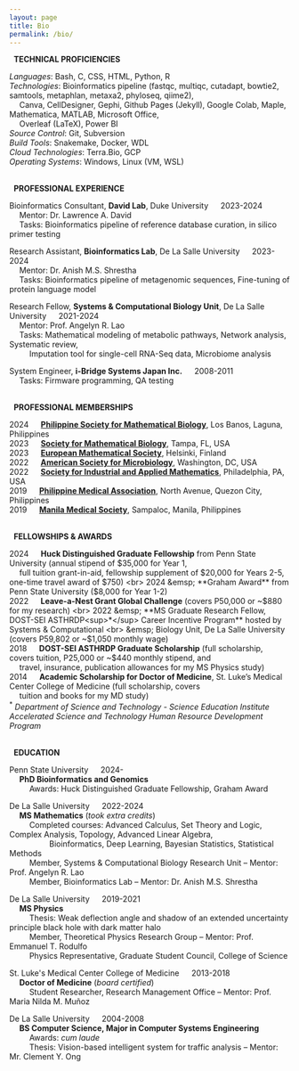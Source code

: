 ```yaml
---
layout: page
title: Bio
permalink: /bio/
---
```

<i class="fa-solid fa-screwdriver-wrench"></i> &nbsp; **TECHNICAL PROFICIENCIES**

*Languages*: Bash, C, CSS, HTML, Python, R <br>
*Technologies*: Bioinformatics pipeline (fastqc, multiqc, cutadapt, bowtie2, samtools, metaphlan,
metaxa2, phyloseq, qiime2), <br>
&emsp; Canva, CellDesigner, Gephi, Github Pages (Jekyll), Google Colab, Maple, Mathematica, MATLAB, Microsoft Office, <br>
&emsp; Overleaf (LaTeX), Power BI <br>
*Source Control*: Git, Subversion <br>
*Build Tools*: Snakemake, Docker, WDL <br>
*Cloud Technologies*: Terra.Bio, GCP <br>
*Operating Systems*: Windows, Linux (VM, WSL)

<br> <i class="fa-solid fa-briefcase"></i> &nbsp; **PROFESSIONAL EXPERIENCE**

Bioinformatics Consultant, **David Lab**, Duke University &emsp; 2023-2024 <br>
&emsp; Mentor: Dr. Lawrence A. David <br>
&emsp; Tasks: Bioinformatics pipeline of reference database curation, in silico primer testing

Research Assistant, **Bioinformatics Lab**, De La Salle University &emsp; 2023-2024 <br>
&emsp; Mentor: Dr. Anish M.S. Shrestha <br>
&emsp; Tasks: Bioinformatics pipeline of metagenomic sequences, Fine-tuning of protein
language model

Research Fellow, **Systems & Computational Biology Unit**, De La Salle University &emsp; 2021-2024 <br>
&emsp; Mentor: Prof. Angelyn R. Lao <br>
&emsp; Tasks: Mathematical modeling of metabolic pathways, Network analysis, Systematic
review, <br> 
&emsp; &emsp; Imputation tool for single-cell RNA-Seq data, Microbiome analysis

System Engineer, **i-Bridge Systems Japan Inc.** &emsp; 2008-2011 <br>
&emsp; Tasks: Firmware programming, QA testing

<br> <i class="fa-solid fa-earth-americas"></i> &nbsp; **PROFESSIONAL MEMBERSHIPS**

2024 &emsp; **[Philippine Society for Mathematical Biology](https://www.facebook.com/people/Philippine-Society-for-Mathematical-Biology/100092609835908/)**, Los Banos, Laguna, Philippines<br>
2023 &emsp; **[Society for Mathematical Biology](https://www.smb.org/)**, Tampa, FL, USA <br>
2023 &emsp; **[European Mathematical Society](https://euromathsoc.org/)**, Helsinki, Finland <br>
2022 &emsp; **[American Society for Microbiology](https://asm.org/)**, Washington, DC, USA <br>
2022 &emsp; **[Society for Industrial and Applied Mathematics](https://www.siam.org/)**, Philadelphia, PA, USA <br>
2019 &emsp; **[Philippine Medical Association](https://www.philippinemedicalassociation.org/)**, North Avenue, Quezon City, Philippines <br>
2019 &emsp; **[Manila Medical Society](https://www.facebook.com/manilamedsoc/)**, Sampaloc, Manila, Philippines

<br> <i class="fa-solid fa-sack-dollar"></i> &nbsp; **FELLOWSHIPS & AWARDS**

2024 &emsp; **Huck Distinguished Graduate Fellowship** from Penn State University (annual stipend of $35,000 for Year 1, <br>
&emsp; full tuition grant-in-aid, fellowship supplement of $20,000 for Years 2-5, one-time travel award of $750) <br>
2024 &emsp; **Graham Award** from Penn State University ($8,000  for Year 1-2) <br>
2022 &emsp; **Leave-a-Nest Grant Global Challenge** (covers P50,000 or ~$880 for my research) <br>
2022 &emsp; **MS Graduate Research Fellow, DOST-SEI ASTHRDP<sup>*</sup> Career Incentive Program** hosted by Systems & Computational <br>
&emsp; Biology Unit, De La Salle University (covers P59,802 or ~$1,050 monthly wage) <br>
2018 &emsp; **DOST-SEI ASTHRDP Graduate Scholarship** (full scholarship, covers tuition, P25,000 or ~$440 monthly stipend, and <br>
&emsp; travel, insurance, publication allowances for my MS Physics study) <br>
2014 &emsp; **Academic Scholarship for Doctor of Medicine**, St. Luke’s Medical Center College of Medicine
(full scholarship, covers <br>
&emsp; tuition and books for my MD study) <br>
<sup>*</sup> _Department of Science and Technology - Science Education Institute Accelerated Science and Technology Human Resource Development Program_

<br> <i class="fa-solid fa-graduation-cap"></i> &nbsp; **EDUCATION**

Penn State University &emsp; 2024- <br>
&emsp; **PhD Bioinformatics and Genomics** <br>
&emsp; &emsp; Awards: Huck Distinguished Graduate Fellowship, Graham Award

De La Salle University &emsp; 2022-2024 <br>
&emsp; **MS Mathematics** (*took extra credits*) <br>
&emsp; &emsp; Completed courses: Advanced Calculus, Set Theory and Logic, Complex Analysis, Topology, Advanced
Linear Algebra, <br> 
&emsp; &emsp; &emsp; &emsp; Bioinformatics, Deep Learning, Bayesian Statistics, Statistical Methods <br>
&emsp; &emsp; Member, Systems & Computational Biology Research Unit – Mentor: Prof. Angelyn R. Lao <br>
&emsp; &emsp; Member, Bioinformatics Lab – Mentor: Dr. Anish M.S. Shrestha

De La Salle University &emsp; 2019-2021 <br>
&emsp; **MS Physics** <br>
&emsp; &emsp; Thesis: Weak deflection angle and shadow of an extended uncertainty principle black hole
with dark matter halo <br>
&emsp; &emsp; Member, Theoretical Physics Research Group – Mentor: Prof. Emmanuel T. Rodulfo <br>
&emsp; &emsp; Physics Representative, Graduate Student Council, College of Science

St. Luke's Medical Center College of Medicine &emsp; 2013-2018 <br>
&emsp; **Doctor of Medicine** (*board certified*) <br>
&emsp; &emsp; Student Researcher, Research Management Office – Mentor: Prof. Maria Nilda M. Muñoz

De La Salle University &emsp; 2004-2008 <br>
&emsp; **BS Computer Science, Major in Computer Systems Engineering** <br>
&emsp; &emsp; Awards: *cum laude* <br>
&emsp; &emsp; Thesis: Vision-based intelligent system for traffic analysis – Mentor: Mr. Clement Y. Ong
